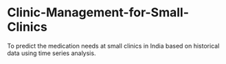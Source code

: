 # Clinic-Management-for-Small-Clinics
To predict the medication needs at small clinics in India based on historical data using time series analysis.

